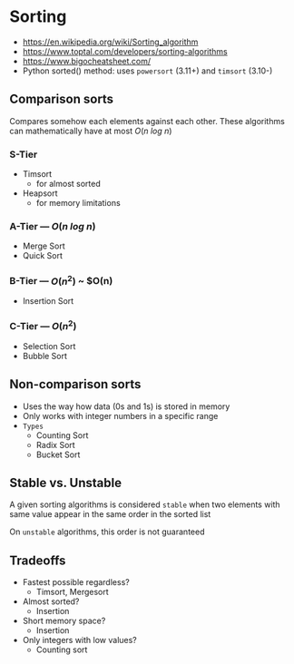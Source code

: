 # Sorting

- <https://en.wikipedia.org/wiki/Sorting_algorithm>
- <https://www.toptal.com/developers/sorting-algorithms>
- <https://www.bigocheatsheet.com/>
- Python sorted() method: uses `powersort` (3.11+) and `timsort` (3.10-)

## Comparison sorts

Compares somehow each elements against each other. These algorithms can mathematically have at most $O(n\ log\ n)$

### S-Tier

- Timsort
  - for almost sorted
- Heapsort
  - for memory limitations

### A-Tier — $O(n\ log\ n)$

- Merge Sort
- Quick Sort

### B-Tier — $O(n^2)$ ~ $O(n)

- Insertion Sort

### C-Tier — $O(n^2)$

- Selection Sort
- Bubble Sort

## Non-comparison sorts

- Uses the way how data (0s and 1s) is stored in memory
- Only works with integer numbers in a specific range
- `Types`
  - Counting Sort
  - Radix Sort
  - Bucket Sort

## Stable vs. Unstable

A given sorting algorithms is considered `stable` when two elements with same value appear in the same order in the sorted list

On `unstable` algorithms, this order is not guaranteed

## Tradeoffs

- Fastest possible regardless?
  - Timsort, Mergesort
- Almost sorted?
  - Insertion
- Short memory space?
  - Insertion
- Only integers with low values?
  - Counting sort
